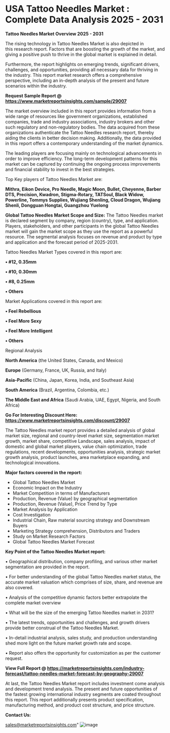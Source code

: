 # USA Tattoo Needles Market : Complete Data Analysis 2025 - 2031

<Strong> Tattoo Needles Market Overview 2025 - 2031</strong>

The rising technology in Tattoo Needles Market is also depicted in this research report. Factors that are boosting the growth of the market, and giving a positive push to thrive in the global market is explained in detail.

Furthermore, the report highlights on emerging trends, significant drivers, challenges, and opportunities, providing all necessary data for thriving in the industry. This report market research offers a comprehensive perspective, including an in-depth analysis of the present and future scenarios within the industry.

<strong>Request Sample Report @ <a href=https://www.marketreportsinsights.com/sample/29007>https://www.marketreportsinsights.com/sample/29007</a></strong>

The market overview included in this report provides information from a wide range of resources like government organizations, established companies, trade and industry associations, industry brokers and other such regulatory and non-regulatory bodies. The data acquired from these organizations authenticate the Tattoo Needles research report, thereby aiding the clients in better decision making. Additionally, the data provided in this report offers a contemporary understanding of the market dynamics.

The leading players are focusing mainly on technological advancements in order to improve efficiency. The long-term development patterns for this market can be captured by continuing the ongoing process improvements and financial stability to invest in the best strategies.

Top Key players of Tattoo Needles Market are:

<strong>Mithra, Eikon Device, Pro Needle, Magic Moon, Bullet, Cheyenne, Barber DTS, Precision, Kwadron, Stigma-Rotary, TATSoul, Black Widow, Powerline, Tommys Supplies, Wujiang Shenling, Cloud Dragon, Wujiang Shenli, Dongguan Hongtai, Guangzhou Yuelong</strong>

<strong><b>Global Tattoo Needles Market Scope and Size:</b></strong>
The Tattoo Needles market is declared segment by company, region (country), type, and application. Players, stakeholders, and other participants in the global Tattoo Needles market will gain the market scope as they use the report as a powerful resource. The segmental analysis focuses on revenue and product by type and application and the forecast period of 2025-2031.

Tattoo Needles Market Types covered in this report are:

<strong>• #12, 0.35mm

• #10, 0.30mm

• #8, 0.25mm

• Others</strong>

Market Applications covered in this report are:

<strong>• Feel Rebellious

• Feel More Sexy

• Feel More Intelligent

• Others</strong> 

Regional Analysis

<strong>North America</strong> (the United States, Canada, and Mexico)

<strong>Europe</strong> (Germany, France, UK, Russia, and Italy)

<strong>Asia-Pacific</strong> (China, Japan, Korea, India, and Southeast Asia)

<strong>South America</strong> (Brazil, Argentina, Colombia, etc.)

<strong>The Middle East and Africa</strong> (Saudi Arabia, UAE, Egypt, Nigeria, and South Africa)

<strong>Go For Interesting Discount Here: <a href=https://www.marketreportsinsights.com/discount/29007>https://www.marketreportsinsights.com/discount/29007</a></strong>

The Tattoo Needles market report provides a detailed analysis of global market size, regional and country-level market size, segmentation market growth, market share, competitive Landscape, sales analysis, impact of domestic and global market players, value chain optimization, trade regulations, recent developments, opportunities analysis, strategic market growth analysis, product launches, area marketplace expanding, and technological innovations.

<strong><b>Major factors covered in the report:</b></strong>
<ul>
  <li>Global Tattoo Needles Market </li>
  <li>Economic Impact on the Industry</li>
  <li>Market Competition in terms of Manufacturers</li>
  <li>Production, Revenue (Value) by geographical segmentation</li>
  <li>Production, Revenue (Value), Price Trend by Type</li>
  <li>Market Analysis by Application</li>
  <li>Cost Investigation</li>
  <li>Industrial Chain, Raw material sourcing strategy and Downstream Buyers</li>
  <li>Marketing Strategy comprehension, Distributors and Traders</li>
  <li>Study on Market Research Factors</li>
  <li>Global Tattoo Needles Market Forecast</li>
</ul>

<strong><b>Key Point of the Tattoo Needles Market report:</b></strong>

• Geographical distribution, company profiling, and various other market segmentation are provided in the report.

• For better understanding of the global Tattoo Needles market status, the accurate market valuation which comprises of size, share, and revenue are also covered.

• Analysis of the competitive dynamic factors better extrapolate the complete market overview

• What will be the size of the emerging Tattoo Needles market in 2031?

• The latest trends, opportunities and challenges, and growth drivers provide better construal of the Tattoo Needles Market.

• In-detail industrial analysis, sales study, and production understanding shed more light on the future market growth rate and scope.

• Report also offers the opportunity for customization as per the customer request.

<strong><b>View Full Report @ <a href=https://marketreportsinsights.com/industry-forecast/tattoo-needles-market-forecast-by-geography-29007>https://marketreportsinsights.com/industry-forecast/tattoo-needles-market-forecast-by-geography-29007</a></b></strong>


At last, the Tattoo Needles Market report includes investment come analysis and development trend analysis. The present and future opportunities of the fastest growing international industry segments are coated throughout this report. This report additionally presents product specification, manufacturing method, and product cost structure, and price structure.

<strong>Contact Us:</strong>

sales@marketreportsinsights.com"
![image](https://github.com/user-attachments/assets/b7528ccf-a4f2-4523-a730-93022982eb0c)
